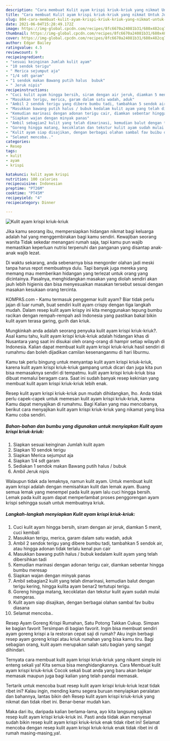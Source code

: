 ```yaml
---
description: "Cara membuat Kulit ayam krispi kriuk-kriuk yang nikmat Untuk Jualan"
title: "Cara membuat Kulit ayam krispi kriuk-kriuk yang nikmat Untuk Jualan"
slug: 804-cara-membuat-kulit-ayam-krispi-kriuk-kriuk-yang-nikmat-untuk-jualan
date: 2021-06-04T15:28:49.172Z
image: https://img-global.cpcdn.com/recipes/8fc6670a24081b31/680x482cq70/kulit-ayam-krispi-kriuk-kriuk-foto-resep-utama.jpg
thumbnail: https://img-global.cpcdn.com/recipes/8fc6670a24081b31/680x482cq70/kulit-ayam-krispi-kriuk-kriuk-foto-resep-utama.jpg
cover: https://img-global.cpcdn.com/recipes/8fc6670a24081b31/680x482cq70/kulit-ayam-krispi-kriuk-kriuk-foto-resep-utama.jpg
author: Edgar Bailey
ratingvalue: 4.5
reviewcount: 9
recipeingredient:
- "sesuai keinginan Jumlah kulit ayam"
- "10 sendok terigu"
- " Merica sejumput aja"
- "1/4 sdt garam"
- "1 sendok makan Bawang putih halus  bubuk"
- " Jeruk nipis"
recipeinstructions:
- "Cuci kulit ayam hingga bersih, siram dengan air jeruk, diamkan 5 menit, cuci kembali"
- "Masukkan terigu, merica, garam dalam satu wadah, aduk"
- "Ambil 2 sendok terigu yang dibere bumbu tadi, tambahkan 5 sendok air, atau hingga adonan tidak terlalu kenal pun cair"
- "Masukkan bawang putih halus / bubuk kedalam kulit ayam yang telah dibersihkan tadi"
- "Kemudian marinasi dengan adonan terigu cair, diamkan sebentar hingga bumbu meresap"
- "Siapkan wajan dengan minyak panas"
- "Ambil sebagian2 kulit yang telah dimarinasi, kemudian balut dengan terigu kering, hingga kulita ayam benar2 tertutupi terigu."
- "Goreng hingga matang, kecoklatan dan tekstur kulit ayam sudah mulai mengeras."
- "Kulit ayam siap disajikan, dengan berbagai olahan sambal fav buibu diasana"
- "Selamat mencoba.."
categories:
- Resep
tags:
- kulit
- ayam
- krispi

katakunci: kulit ayam krispi 
nutrition: 100 calories
recipecuisine: Indonesian
preptime: "PT26M"
cooktime: "PT45M"
recipeyield: "4"
recipecategory: Dinner

---
```



![Kulit ayam krispi kriuk-kriuk](https://img-global.cpcdn.com/recipes/8fc6670a24081b31/680x482cq70/kulit-ayam-krispi-kriuk-kriuk-foto-resep-utama.jpg)

Jika kamu seorang ibu, mempersiapkan hidangan nikmat bagi keluarga adalah hal yang menggembirakan bagi kamu sendiri. Kewajiban seorang  wanita Tidak sekedar menangani rumah saja, tapi kamu pun wajib memastikan keperluan nutrisi terpenuhi dan panganan yang disantap anak-anak wajib lezat.

Di waktu  sekarang, anda sebenarnya bisa mengorder olahan jadi meski tanpa harus repot membuatnya dulu. Tapi banyak juga mereka yang memang mau memberikan hidangan yang terlezat untuk orang yang dicintainya. Pasalnya, menghidangkan masakan yang diolah sendiri akan jauh lebih higienis dan bisa menyesuaikan masakan tersebut sesuai dengan masakan kesukaan orang tercinta. 

KOMPAS.com - Kamu termasuk penggemar kulit ayam? Biar tidak perlu jajan di luar rumah, buat sendiri kulit ayam crispy dengan tiga langkah mudah. Dalam resep kulit ayam krispy ini kita menggunakan tepung bumbu racikan dengan rempah-rempah asli Indonesia yang pastikan bakal bikin kulit ayam terasa garing, gurih dan kriuk.

Mungkinkah anda adalah seorang penyuka kulit ayam krispi kriuk-kriuk?. Asal kamu tahu, kulit ayam krispi kriuk-kriuk adalah hidangan khas di Nusantara yang saat ini disukai oleh orang-orang di hampir setiap wilayah di Indonesia. Kalian dapat membuat kulit ayam krispi kriuk-kriuk hasil sendiri di rumahmu dan boleh dijadikan camilan kesenanganmu di hari liburmu.

Kamu tak perlu bingung untuk menyantap kulit ayam krispi kriuk-kriuk, karena kulit ayam krispi kriuk-kriuk gampang untuk dicari dan juga kita pun bisa memasaknya sendiri di tempatmu. kulit ayam krispi kriuk-kriuk bisa dibuat memalui beragam cara. Saat ini sudah banyak resep kekinian yang membuat kulit ayam krispi kriuk-kriuk lebih enak.

Resep kulit ayam krispi kriuk-kriuk pun mudah dihidangkan, lho. Anda tidak perlu capek-capek untuk memesan kulit ayam krispi kriuk-kriuk, karena Kamu dapat menyajikan di rumahmu. Bagi Kalian yang mau mencobanya, berikut cara menyajikan kulit ayam krispi kriuk-kriuk yang nikamat yang bisa Kamu coba sendiri.

<!--inarticleads1-->

##### Bahan-bahan dan bumbu yang digunakan untuk menyiapkan Kulit ayam krispi kriuk-kriuk:

1. Siapkan sesuai keinginan Jumlah kulit ayam
1. Siapkan 10 sendok terigu
1. Siapkan  Merica sejumput aja
1. Siapkan 1/4 sdt garam
1. Sediakan 1 sendok makan Bawang putih halus / bubuk
1. Ambil  Jeruk nipis


Walaupun tidak ada lemaknya, namun kulit ayam. Untuk membuat kulit ayam krispi adalah dengan memisahkan kulit dan lemak ayam. Buang semua lemak yang menempel pada kulit ayam lalu cuci hingga bersih. Lemak pada kulit ayam dapat memperlambat proses penggorengan ayam krispi sehingga susah untuk membuatnya kriuk. 

<!--inarticleads2-->

##### Langkah-langkah menyiapkan Kulit ayam krispi kriuk-kriuk:

1. Cuci kulit ayam hingga bersih, siram dengan air jeruk, diamkan 5 menit, cuci kembali
1. Masukkan terigu, merica, garam dalam satu wadah, aduk
1. Ambil 2 sendok terigu yang dibere bumbu tadi, tambahkan 5 sendok air, atau hingga adonan tidak terlalu kenal pun cair
1. Masukkan bawang putih halus / bubuk kedalam kulit ayam yang telah dibersihkan tadi
1. Kemudian marinasi dengan adonan terigu cair, diamkan sebentar hingga bumbu meresap
1. Siapkan wajan dengan minyak panas
1. Ambil sebagian2 kulit yang telah dimarinasi, kemudian balut dengan terigu kering, hingga kulita ayam benar2 tertutupi terigu.
1. Goreng hingga matang, kecoklatan dan tekstur kulit ayam sudah mulai mengeras.
1. Kulit ayam siap disajikan, dengan berbagai olahan sambal fav buibu diasana
1. Selamat mencoba..


Resep Ayam Goreng Krispi Rumahan, Satu Potong Takkan Cukup. Simpan ke bagian favorit Tersimpan di bagian favorit. Ingin bisa membuat sendiri ayam goreng krispi a la restoran cepat saji di rumah? Aku ingin berbagi resep ayam goreng krispi atau kriuk rumahan yang bisa kamu tiru. Bagi sebagian orang, kulit ayam merupakan salah satu bagian yang sangat dihindari. 

Ternyata cara membuat kulit ayam krispi kriuk-kriuk yang nikamt simple ini enteng sekali ya! Kita semua bisa menghidangkannya. Cara Membuat kulit ayam krispi kriuk-kriuk Cocok sekali buat anda yang baru akan belajar memasak maupun juga bagi kalian yang telah pandai memasak.

Tertarik untuk mencoba buat resep kulit ayam krispi kriuk-kriuk lezat tidak ribet ini? Kalau ingin, mending kamu segera buruan menyiapkan peralatan dan bahannya, lantas bikin deh Resep kulit ayam krispi kriuk-kriuk yang nikmat dan tidak ribet ini. Benar-benar mudah kan. 

Maka dari itu, daripada kalian berlama-lama, ayo kita langsung sajikan resep kulit ayam krispi kriuk-kriuk ini. Pasti anda tiidak akan menyesal sudah bikin resep kulit ayam krispi kriuk-kriuk enak tidak ribet ini! Selamat mencoba dengan resep kulit ayam krispi kriuk-kriuk enak tidak ribet ini di rumah masing-masing,ya!.

